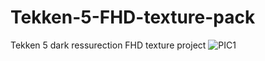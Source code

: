 # Tekken-5-FHD-texture-pack
Tekken 5 dark ressurection FHD texture project
![PIC1](https://user-images.githubusercontent.com/84001806/144740702-00e3b5e9-0d50-4d83-9eb1-a396919b826e.PNG)
